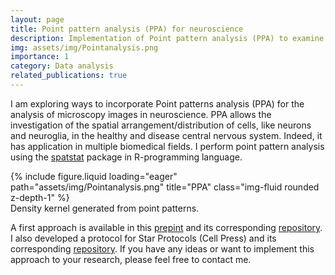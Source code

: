 ```yaml
---
layout: page
title: Point pattern analysis (PPA) for neuroscience
description: Implementation of Point pattern analysis (PPA) to examine the spatial arrangement/distribution of cells. 
img: assets/img/Pointanalysis.png
importance: 1
category: Data analysis
related_publications: true
---
```


I am exploring ways to incorporate Point patterns analysis (PPA) for the analysis of microscopy images in neuroscience. PPA allows the investigation of the spatial arrangement/distribution of cells, like neurons and neuroglia, in the healthy and disease central nervous system. Indeed, it has application in multiple biomedical fields. I perform point pattern analysis using the [spatstat](https://spatstat.org/download.html) package in R-programming language. 


<div class="row">
    <div class="col-sm mt-3 mt-md-0">
        {% include figure.liquid loading="eager" path="assets/img/Pointanalysis.png" title="PPA" class="img-fluid rounded z-depth-1" %}
    </div>
</div>
<div class="caption">
    Density kernel generated from point patterns.
</div>


A first approach is available in this [prepint](https://www.biorxiv.org/content/10.1101/2023.10.04.560910v1) and its corresponding [repository](https://github.com/daniel-manrique/Stroke_GlialScar_PPA-TDA). I also developed a protocol for Star Protocols (Cell Press) and its corresponding [repository](https://github.com/daniel-manrique/StarProtocol_PPA). If you have any ideas or want to implement this approach to your research, please feel free to contact me.

